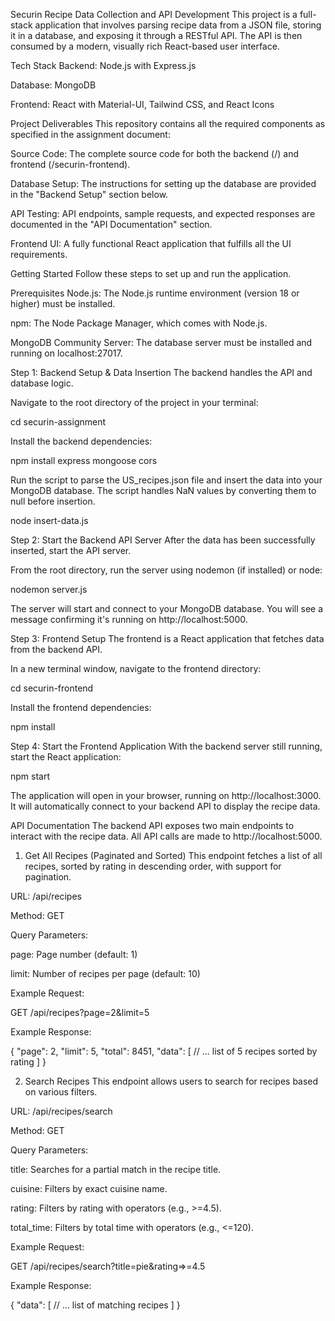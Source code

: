 Securin Recipe Data Collection and API Development
This project is a full-stack application that involves parsing recipe data from a JSON file, storing it in a database, and exposing it through a RESTful API. The API is then consumed by a modern, visually rich React-based user interface.

Tech Stack
Backend: Node.js with Express.js

Database: MongoDB

Frontend: React with Material-UI, Tailwind CSS, and React Icons

Project Deliverables
This repository contains all the required components as specified in the assignment document:

Source Code: The complete source code for both the backend (/) and frontend (/securin-frontend).

Database Setup: The instructions for setting up the database are provided in the "Backend Setup" section below.

API Testing: API endpoints, sample requests, and expected responses are documented in the "API Documentation" section.

Frontend UI: A fully functional React application that fulfills all the UI requirements.

Getting Started
Follow these steps to set up and run the application.

Prerequisites
Node.js: The Node.js runtime environment (version 18 or higher) must be installed.

npm: The Node Package Manager, which comes with Node.js.

MongoDB Community Server: The database server must be installed and running on localhost:27017.

Step 1: Backend Setup & Data Insertion
The backend handles the API and database logic.

Navigate to the root directory of the project in your terminal:

cd securin-assignment

Install the backend dependencies:

npm install express mongoose cors

Run the script to parse the US_recipes.json file and insert the data into your MongoDB database. The script handles NaN values by converting them to null before insertion.

node insert-data.js

Step 2: Start the Backend API Server
After the data has been successfully inserted, start the API server.

From the root directory, run the server using nodemon (if installed) or node:

nodemon server.js

The server will start and connect to your MongoDB database. You will see a message confirming it's running on http://localhost:5000.

Step 3: Frontend Setup
The frontend is a React application that fetches data from the backend API.

In a new terminal window, navigate to the frontend directory:

cd securin-frontend

Install the frontend dependencies:

npm install

Step 4: Start the Frontend Application
With the backend server still running, start the React application:

npm start

The application will open in your browser, running on http://localhost:3000. It will automatically connect to your backend API to display the recipe data.

API Documentation
The backend API exposes two main endpoints to interact with the recipe data. All API calls are made to http://localhost:5000.

1. Get All Recipes (Paginated and Sorted)
This endpoint fetches a list of all recipes, sorted by rating in descending order, with support for pagination.

URL: /api/recipes

Method: GET

Query Parameters:

page: Page number (default: 1)

limit: Number of recipes per page (default: 10)

Example Request:

GET /api/recipes?page=2&limit=5

Example Response:

{
  "page": 2,
  "limit": 5,
  "total": 8451,
  "data": [
    // ... list of 5 recipes sorted by rating
  ]
}

2. Search Recipes
This endpoint allows users to search for recipes based on various filters.

URL: /api/recipes/search

Method: GET

Query Parameters:

title: Searches for a partial match in the recipe title.

cuisine: Filters by exact cuisine name.

rating: Filters by rating with operators (e.g., >=4.5).

total_time: Filters by total time with operators (e.g., <=120).

Example Request:

GET /api/recipes/search?title=pie&rating=>=4.5

Example Response:

{
  "data": [
    // ... list of matching recipes
  ]
}
